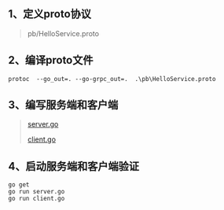 ## 1、定义proto协议
> pb/HelloService.proto


## 2、编译proto文件
```code
protoc  --go_out=. --go-grpc_out=.  .\pb\HelloService.proto
```


## 3、编写服务端和客户端
> [server.go](server.go)
> 
> [client.go](client.go)


## 4、启动服务端和客户端验证
```code
go get
go run server.go
go run client.go
```

